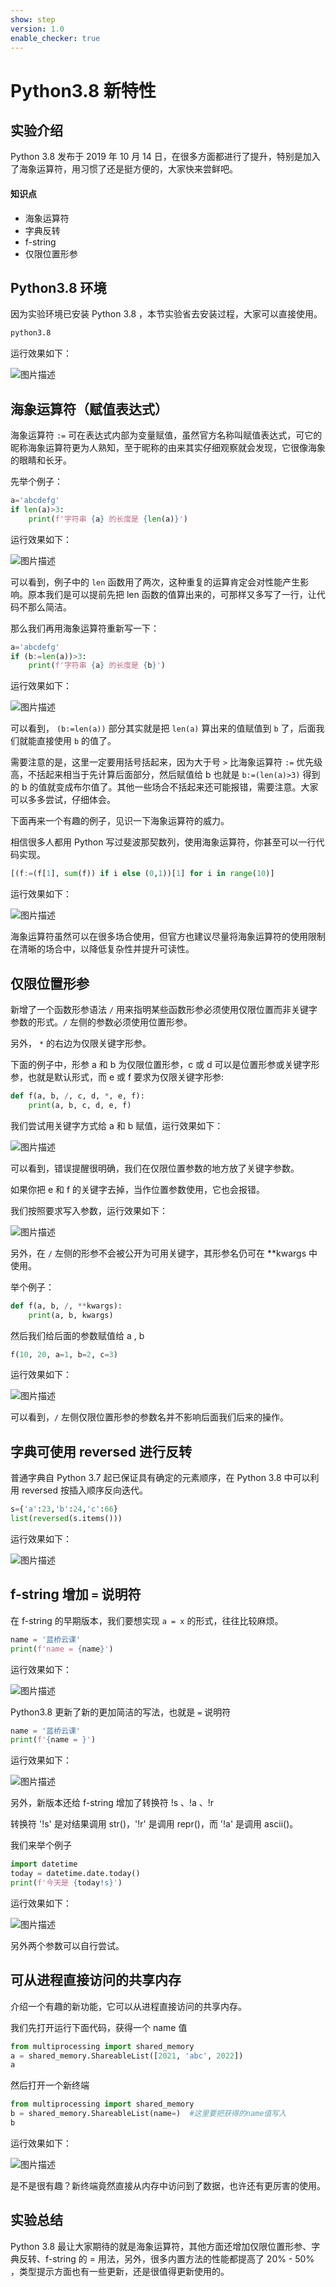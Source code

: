 ```yaml
---
show: step
version: 1.0
enable_checker: true
---
```


# Python3.8 新特性

## 实验介绍

Python 3.8 发布于 2019 年 10 月 14 日，在很多方面都进行了提升，特别是加入了海象运算符，用习惯了还是挺方便的，大家快来尝鲜吧。

#### 知识点

- 海象运算符
- 字典反转
- f-string
- 仅限位置形参

## Python3.8 环境

因为实验环境已安装 Python 3.8 ，本节实验省去安装过程，大家可以直接使用。

```bash
python3.8
```

运行效果如下：

![图片描述](https://doc.shiyanlou.com/courses/uid810810-20210607-1623038062410)

## 海象运算符（赋值表达式）

海象运算符 `:=` 可在表达式内部为变量赋值，虽然官方名称叫赋值表达式，可它的昵称海象运算符更为人熟知，至于昵称的由来其实仔细观察就会发现，它很像海象的眼睛和长牙。

先举个例子：

```python
a='abcdefg'
if len(a)>3:
	print(f'字符串 {a} 的长度是 {len(a)}')
```

运行效果如下：

![图片描述](https://doc.shiyanlou.com/courses/uid810810-20210607-1623053352238)

可以看到，例子中的 `len` 函数用了两次，这种重复的运算肯定会对性能产生影响。原本我们是可以提前先把 len 函数的值算出来的，可那样又多写了一行，让代码不那么简洁。

那么我们再用海象运算符重新写一下：

```python
a='abcdefg'
if (b:=len(a))>3:
	print(f'字符串 {a} 的长度是 {b}')
```

运行效果如下：

![图片描述](https://doc.shiyanlou.com/courses/uid810810-20210607-1623053413413)

可以看到， `(b:=len(a))` 部分其实就是把 `len(a)` 算出来的值赋值到 `b` 了，后面我们就能直接使用 `b` 的值了。

需要注意的是，这里一定要用括号括起来，因为大于号 `>` 比海象运算符 `:=` 优先级高，不括起来相当于先计算后面部分，然后赋值给 b 也就是 `b:=(len(a)>3)` 得到的 b 的值就变成布尔值了。其他一些场合不括起来还可能报错，需要注意。大家可以多多尝试，仔细体会。

下面再来一个有趣的例子，见识一下海象运算符的威力。

相信很多人都用 Python 写过斐波那契数列，使用海象运算符，你甚至可以一行代码实现。

```python
[(f:=(f[1], sum(f)) if i else (0,1))[1] for i in range(10)]
```

运行效果如下：

![图片描述](https://doc.shiyanlou.com/courses/uid810810-20210607-1623047226753)

海象运算符虽然可以在很多场合使用，但官方也建议尽量将海象运算符的使用限制在清晰的场合中，以降低复杂性并提升可读性。

## 仅限位置形参

新增了一个函数形参语法 `/` 用来指明某些函数形参必须使用仅限位置而非关键字参数的形式。`/` 左侧的参数必须使用位置形参。

另外， `*` 的右边为仅限关键字形参。

下面的例子中，形参 a 和 b 为仅限位置形参，c 或 d 可以是位置形参或关键字形参，也就是默认形式，而 e 或 f 要求为仅限关键字形参:

```python
def f(a, b, /, c, d, *, e, f):
    print(a, b, c, d, e, f)
```

我们尝试用关键字方式给 a 和 b 赋值，运行效果如下：

![图片描述](https://doc.shiyanlou.com/courses/uid810810-20210607-1623051999874)

可以看到，错误提醒很明确，我们在仅限位置参数的地方放了关键字参数。

如果你把 e 和 f 的关键字去掉，当作位置参数使用，它也会报错。

我们按照要求写入参数，运行效果如下：

![图片描述](https://doc.shiyanlou.com/courses/uid810810-20210607-1623052198143)

另外，在 `/` 左侧的形参不会被公开为可用关键字，其形参名仍可在 \*\*kwargs 中使用。

举个例子：

```python
def f(a, b, /, **kwargs):
	print(a, b, kwargs)
```

然后我们给后面的参数赋值给 a , b

```python
f(10, 20, a=1, b=2, c=3)
```

运行效果如下：

![图片描述](https://doc.shiyanlou.com/courses/uid810810-20210607-1623052640049)

可以看到，`/` 左侧仅限位置形参的参数名并不影响后面我们后来的操作。

## 字典可使用 reversed 进行反转

普通字典自 Python 3.7 起已保证具有确定的元素顺序，在 Python 3.8 中可以利用 reversed 按插入顺序反向迭代。

```python
s={'a':23,'b':24,'c':66}
list(reversed(s.items()))
```

运行效果如下：

![图片描述](https://doc.shiyanlou.com/courses/uid810810-20210608-1623115544539)

## f-string 增加 `=` 说明符

在 f-string 的早期版本，我们要想实现 `a = x` 的形式，往往比较麻烦。

```python
name = '蓝桥云课'
print(f'name = {name}')
```

运行效果如下：

![图片描述](https://doc.shiyanlou.com/courses/uid810810-20210607-1623056081290)

Python3.8 更新了新的更加简洁的写法，也就是 `=` 说明符

```python
name = '蓝桥云课'
print(f'{name = }')
```

运行效果如下：

![图片描述](https://doc.shiyanlou.com/courses/uid810810-20210607-1623056204734)

另外，新版本还给 f-string 增加了转换符 !s 、!a 、!r

转换符 '!s' 是对结果调用 str()，'!r' 是调用 repr()，而 '!a' 是调用 ascii()。

我们来举个例子

```python
import datetime
today = datetime.date.today()
print(f'今天是 {today!s}')
```

运行效果如下：

![图片描述](https://doc.shiyanlou.com/courses/uid810810-20210607-1623056822680)

另外两个参数可以自行尝试。

## 可从进程直接访问的共享内存

介绍一个有趣的新功能，它可以从进程直接访问的共享内存。

我们先打开运行下面代码，获得一个 name 值

```python
from multiprocessing import shared_memory
a = shared_memory.ShareableList([2021, 'abc', 2022])
a
```

然后打开一个新终端

```python
from multiprocessing import shared_memory
b = shared_memory.ShareableList(name=)	#这里要把获得的name值写入
b
```

运行效果如下：

![图片描述](https://doc.shiyanlou.com/courses/uid810810-20210607-1623060767895)

是不是很有趣？新终端竟然直接从内存中访问到了数据，也许还有更厉害的使用。

## 实验总结

Python 3.8 最让大家期待的就是海象运算符，其他方面还增加仅限位置形参、字典反转、f-string 的 = 用法，另外，很多内置方法的性能都提高了 20% - 50% ，类型提示方面也有一些更新，还是很值得更新使用的。

